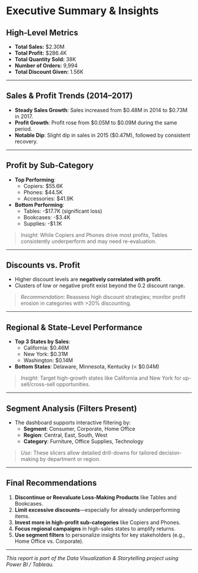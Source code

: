 # Executive Summary & Insights

## High-Level Metrics
- **Total Sales:** $2.30M
- **Total Profit:** $286.4K
- **Total Quantity Sold:** 38K
- **Number of Orders:** 9,994
- **Total Discount Given:** 1.56K

---

## Sales & Profit Trends (2014–2017)
- **Steady Sales Growth**: Sales increased from $0.48M in 2014 to $0.73M in 2017.
- **Profit Growth**: Profit rose from $0.05M to $0.09M during the same period.
- **Notable Dip**: Slight dip in sales in 2015 ($0.47M), followed by consistent recovery.

---

## Profit by Sub-Category
- **Top Performing**:
  - Copiers: $55.6K
  - Phones: $44.5K
  - Accessories: $41.9K
- **Bottom Performing**:
  - Tables: -$17.7K (significant loss)
  - Bookcases: -$3.4K
  - Supplies: -$1.1K

> *Insight*: While Copiers and Phones drive most profits, Tables consistently underperform and may need re-evaluation.

---

## Discounts vs. Profit
- Higher discount levels are **negatively correlated with profit**.
- Clusters of low or negative profit exist beyond the 0.2 discount range.
>  *Recommendation*: Reassess high discount strategies; monitor profit erosion in categories with >20% discounting.

---

## Regional & State-Level Performance
- **Top 3 States by Sales**:
  - California: $0.46M
  - New York: $0.31M
  - Washington: $0.14M
- **Bottom States**: Delaware, Minnesota, Kentucky (< $0.04M)
> *Insight*: Target high-growth states like California and New York for up-sell/cross-sell opportunities.

---

## Segment Analysis (Filters Present)
- The dashboard supports interactive filtering by:
  - **Segment**: Consumer, Corporate, Home Office
  - **Region**: Central, East, South, West
  - **Category**: Furniture, Office Supplies, Technology

> *Use*: These slicers allow detailed drill-downs for tailored decision-making by department or region.

---

## Final Recommendations
1. **Discontinue or Reevaluate Loss-Making Products** like Tables and Bookcases.
2. **Limit excessive discounts**—especially for already underperforming items.
3. **Invest more in high-profit sub-categories** like Copiers and Phones.
4. **Focus regional campaigns** in high-sales states to amplify returns.
5. **Use segment filters** to personalize insights for key stakeholders (e.g., Home Office vs. Corporate).

---

_This report is part of the Data Visualization & Storytelling project using Power BI / Tableau._
